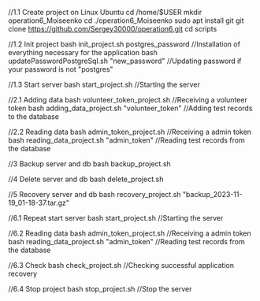 //1.1 Create project on Linux Ubuntu
cd /home/$USER
mkdir operation6_Moiseenko
cd ./operation6_Moiseenko
sudo apt install git
git clone https://github.com/Sergey30000/operation6.git
cd scripts

//1.2 Init project
bash init_project.sh postgres_password //Installation of everything necessary for the application
bash updatePasswordPostgreSql.sh "new_password" //Updating password if your password is not "postgres"

//1.3 Start server
bash start_project.sh //Starting the server

//2.1 Adding data
bash volunteer_token_project.sh //Receiving a volunteer token
bash adding_data_project.sh "volunteer_token" //Adding test records to the database

//2.2 Reading data
bash admin_token_project.sh //Receiving a admin token
bash reading_data_project.sh "admin_token" //Reading test records from the database

//3 Backup server and db
bash backup_project.sh

//4 Delete server and db
bash delete_project.sh

//5 Recovery server and db
bash recovery_project.sh "backup_2023-11-19_01-18-37.tar.gz"

//6.1 Repeat start server
bash start_project.sh //Starting the server

//6.2 Reading data
bash admin_token_project.sh //Receiving a admin token
bash reading_data_project.sh "admin_token" //Reading test records from the database

//6.3 Check
bash check_project.sh //Checking successful application recovery

//6.4 Stop project
bash stop_project.sh //Stop the server
